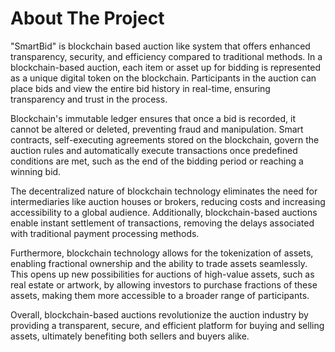 # About The Project

"SmartBid" is blockchain based auction like system that offers enhanced transparency, security, and efficiency compared to traditional methods. In a blockchain-based auction, each item or asset up for bidding is represented as a unique digital token on the blockchain. Participants in the auction can place bids and view the entire bid history in real-time, ensuring transparency and trust in the process.

Blockchain's immutable ledger ensures that once a bid is recorded, it cannot be altered or deleted, preventing fraud and manipulation. Smart contracts, self-executing agreements stored on the blockchain, govern the auction rules and automatically execute transactions once predefined conditions are met, such as the end of the bidding period or reaching a winning bid.

The decentralized nature of blockchain technology eliminates the need for intermediaries like auction houses or brokers, reducing costs and increasing accessibility to a global audience. Additionally, blockchain-based auctions enable instant settlement of transactions, removing the delays associated with traditional payment processing methods.

Furthermore, blockchain technology allows for the tokenization of assets, enabling fractional ownership and the ability to trade assets seamlessly. This opens up new possibilities for auctions of high-value assets, such as real estate or artwork, by allowing investors to purchase fractions of these assets, making them more accessible to a broader range of participants.

Overall, blockchain-based auctions revolutionize the auction industry by providing a transparent, secure, and efficient platform for buying and selling assets, ultimately benefiting both sellers and buyers alike.
